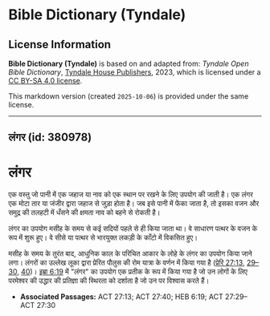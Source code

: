 # Bible Dictionary (Tyndale)

## License Information

**Bible Dictionary (Tyndale)** is based on and adapted from: _Tyndale Open Bible Dictionary_, [Tyndale House Publishers](https://tyndaleopenresources.com/), 2023, which is licensed under a [CC BY-SA 4.0 license](https://creativecommons.org/licenses/by-sa/4.0/legalcode.en).

This markdown version (created `2025-10-06`) is provided under the same license.



--------------------------------

## लंगर (id: 380978)

लंगर
====

एक वस्तु जो पानी में एक जहाज या नाव को एक स्थान पर रखने के लिए उपयोग की जाती है। एक लंगर एक मोटा तार या जंजीर द्वारा जहाज से जुड़ा होता है। जब इसे पानी में फेंका जाता है, तो इसका वजन और समुद्र की तलहटी में धँसने की क्षमता नाव को बहने से रोकती है।

लंगर का उपयोग मसीह के समय से कई सदियों पहले से ही किया जाता था। वे साधारण पत्थर के वजन के रूप में शुरू हुए। वे सीसे या पत्थर से भारयुक्त लकड़ी के काँटो में विकसित हुए।

मसीह के समय के तुरंत बाद, आधुनिक काल के परिचित आकार के लोहे के लंगर का उपयोग किया जाने लगा। लंगरों का उल्लेख लूका द्वारा प्रेरित पौलुस की रोम यात्रा के वर्णन में किया गया है ([प्रेरि 27:13](https://ref.ly/Acts27:13), [29–30](https://ref.ly/Acts27:29-Acts27:30), [40](https://ref.ly/Acts27:40))। [इब्रा 6:19](https://ref.ly/Heb6:19) में "लंगर" का उपयोग एक प्रतीक के रूप में किया गया है जो उन लोगों के लिए परमेश्वर की उद्धार की प्रतिज्ञा की स्थिरता को दर्शाता है जो उन पर विश्वास करते हैं।

* **Associated Passages:** ACT 27:13; ACT 27:40; HEB 6:19; ACT 27:29–ACT 27:30

